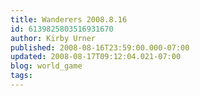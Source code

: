 ```yaml
---
title: Wanderers 2008.8.16
id: 6139825803516931670
author: Kirby Urner
published: 2008-08-16T23:59:00.000-07:00
updated: 2008-08-17T09:12:04.021-07:00
blog: world_game
tags: 
---
```


